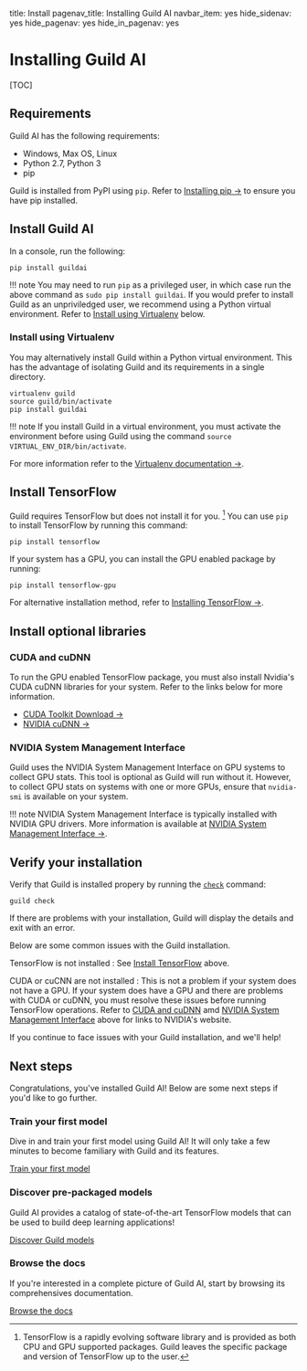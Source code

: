 title: Install
pagenav_title: Installing Guild AI
navbar_item: yes
hide_sidenav: yes
hide_pagenav: yes
hide_in_pagenav: yes

# Installing Guild AI

[TOC]

## Requirements

Guild AI has the following requirements:

- Windows, Max OS, Linux
- Python 2.7, Python 3
- pip

Guild is installed from PyPI using `pip`. Refer to [Installing pip
->](https://pip.pypa.io/en/stable/installing/) to ensure you have pip
installed.

## Install Guild AI

In a console, run the following:

``` shell
pip install guildai
```

!!! note
    You may need to run `pip` as a privileged user, in which case
    run the above command as ``sudo pip install guildai``. If you
    would prefer to install Guild as an unpriviledged user, we
    recommend using a Python virtual environment. Refer to
    [Install using Virtualenv](#install-using-virtualenv) below.

### Install using Virtualenv

You may alternatively install Guild within a Python virtual
environment. This has the advantage of isolating Guild and its
requirements in a single directory.

``` shell
virtualenv guild
source guild/bin/activate
pip install guildai
```

!!! note
    If you install Guild in a virtual environment, you must activate the
    environment before using Guild using the command ``source
    VIRTUAL_ENV_DIR/bin/activate``.

For more information refer to the [Virtualenv documentation
->](https://virtualenv.pypa.io/en/stable/).

## Install TensorFlow

Guild requires TensorFlow but does not install it for
you. [^tf-install] You can use `pip` to install TensorFlow by running
this command:

[^tf-install]:
    TensorFlow is a rapidly evolving software library and is provided as
    both CPU and GPU supported packages. Guild leaves the specific package
    and version of TensorFlow up to the user.

``` shell
pip install tensorflow
```

If your system has a GPU, you can install the GPU enabled package by
running:

``` shell
pip install tensorflow-gpu
```

For alternative installation method, refer to [Installing TensorFlow
->](https://www.tensorflow.org/install/).

## Install optional libraries

### CUDA and cuDNN

To run the GPU enabled TensorFlow package, you must also install
Nvidia's CUDA cuDNN libraries for your system. Refer to the links
below for more information.

- [CUDA Toolkit Download ->](https://developer.nvidia.com/cuda-downloads)
- [NVIDIA cuDNN ->](https://developer.nvidia.com/cudnn)

### NVIDIA System Management Interface

Guild uses the NVIDIA System Management Interface on GPU systems to
collect GPU stats. This tool is optional as Guild will run without
it. However, to collect GPU stats on systems with one or more GPUs,
ensure that `nvidia-smi` is available on your system.

!!! note
    NVIDIA System Management Interface is typically installed with NVIDIA
    GPU drivers. More information is available at [NVIDIA System
    Management Interface ->](https://developer.nvidia.com/nvidia-system-management-interface).

## Verify your installation

Verify that Guild is installed propery by running the
[`check`](docs/commands/check) command:

``` shell
guild check
```

If there are problems with your installation, Guild will display the
details and exit with an error.

Below are some common issues with the Guild installation.

TensorFlow is not installed
: See [Install TensorFlow](#install-tensorflow) above.

CUDA or cuCNN are not installed
: This is not a problem if your system does not have a GPU. If your
  system does have a GPU and there are problems with CUDA or cuDNN,
  you must resolve these issues before running TensorFlow
  operations. Refer to [CUDA and cuDNN](#cuda-and-cudnn) amd [NVIDIA
  System Management Interface](#nvidia-system-management-interface)
  above for links to NVIDIA's website.

If you continue to face issues with your Guild installation,
[]($open-an-issue) and we'll help!

## Next steps

Congratulations, you've installed Guild AI! Below are some next steps
if you'd like to go further.

<div class="row match-height">
<div class="col col-md-4">
<div class="promo left">
<h3>Train your first model</h3>
<p class="expand">

Dive in and train your first model using Guild AI! It will only take a
few minutes to become familiary with Guild and its features.

</p>
<a class="btn btn-primary cta" href="/docs/tutorials/train-your-first-model">Train your first model</a>
</div>
</div>

<div class="col col-md-4">
<div class="promo left">
<h3>Discover pre-packaged models</h3>
<p class="expand">

Guild AI provides a catalog of state-of-the-art TensorFlow models that
can be used to build deep learning applications!

</p>
<a class="btn btn-primary cta" href="/models">Discover Guild models</a>
</div>
</div>

<div class="col col-md-4">
<div class="promo left">
<h3>Browse the docs</h3>
<p>

If you're interested in a complete picture of Guild AI, start by
browsing its comprehensives documentation.

</p>
<a class="btn btn-primary" href="/docs">Browse the docs</a>
</div>
</div>
</div>
